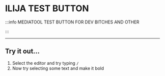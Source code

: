 # ILIJA TEST BUTTON


:::info
MEDIATOOL TEST BUTTON FOR DEV BITCHES AND OTHER

:::



---

## Try it out…

1. Select the editor and try typing `/`
2. Now try selecting some text and make it bold


